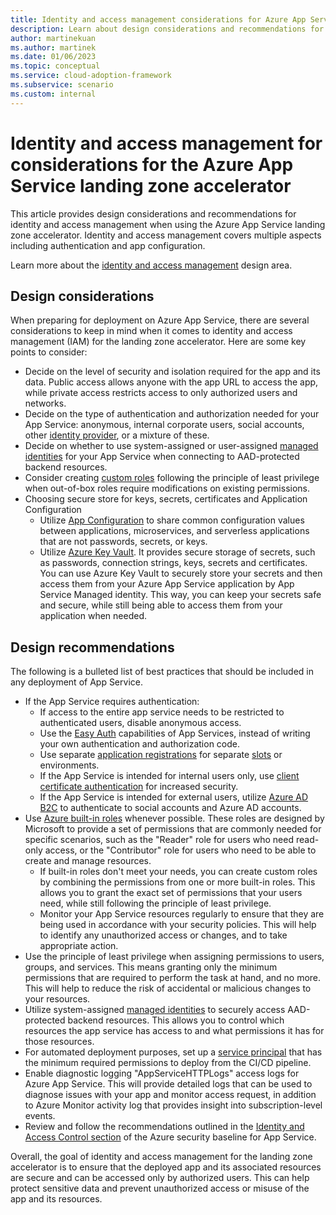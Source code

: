 ```yaml
---
title: Identity and access management considerations for Azure App Service
description: Learn about design considerations and recommendations for identity and access management in the Azure App Service landing zone accelerator.
author: martinekuan
ms.author: martinek
ms.date: 01/06/2023
ms.topic: conceptual
ms.service: cloud-adoption-framework
ms.subservice: scenario
ms.custom: internal
---
```


# Identity and access management for considerations for the Azure App Service landing zone accelerator

This article provides design considerations and recommendations for identity and access management when using the Azure App Service landing zone accelerator. Identity and access management covers multiple aspects including authentication and app configuration.

Learn more about the [identity and access management](../../../ready/landing-zone/design-area/identity-access.md) design area.

## Design considerations

When preparing for deployment on Azure App Service, there are several considerations to keep in mind when it comes to identity and access management (IAM) for the landing zone accelerator. Here are some key points to consider:

- Decide on the level of security and isolation required for the app and its data. Public access allows anyone with the app URL to access the app, while private access restricts access to only authorized users and networks.
- Decide on the type of authentication and authorization needed for your App Service: anonymous, internal corporate users, social accounts, other [identity provider](/azure/app-service/overview-managed-identity?tabs=dotnet), or a mixture of these.
- Decide on whether to use system-assigned or user-assigned [managed identities](/azure/app-service/overview-managed-identity?tabs=dotnet) for your App Service when connecting to AAD-protected backend resources.
- Consider creating [custom roles](/azure/active-directory/roles/custom-create) following the principle of least privilege when out-of-box roles require modifications on existing permissions. 
- Choosing secure store for keys, secrets, certificates and Application Configuration 
    - Utilize [App Configuration](/azure/architecture/solution-ideas/articles/appconfig-key-vault) to share common configuration values between applications, microservices, and serverless applications that are not passwords, secrets, or keys.
    - Utilize [Azure Key Vault](/azure/key-vault/general/overview). It provides secure storage of secrets, such as passwords, connection strings, keys, secrets and certificates. You can use Azure Key Vault to securely store your secrets and then access them from your Azure App Service application by App Service Managed identity. This way, you can keep your secrets safe and secure, while still being able to access them from your application when needed.


## Design recommendations

The following is a bulleted list of best practices that should be included in any deployment of App Service.

- If the App Service requires authentication:
  - If access to the entire app service needs to be restricted to authenticated users, disable anonymous access.
  - Use the [Easy Auth](/azure/app-service/overview-authentication-authorization) capabilities of App Services, instead of writing your own authentication and authorization code.
  - Use separate [application registrations](/azure/active-directory/develop/quickstart-register-app) for separate [slots](/azure/app-service/deploy-staging-slots) or environments.
  - If the App Service is intended for internal users only, use [client certificate authentication](/azure/app-service/deploy-staging-slots) for increased security.
  - If the App Service is intended for external users, utilize [Azure AD B2C](/azure/active-directory-b2c/overview) to authenticate to social accounts and Azure AD accounts.
- Use [Azure built-in roles](/azure/role-based-access-control/built-in-roles#web-plan-contributor) whenever possible. These roles are designed by Microsoft to provide a set of permissions that are commonly needed for specific scenarios, such as the "Reader" role for users who need read-only access, or the "Contributor" role for users who need to be able to create and manage resources.
    - If built-in roles don't meet your needs, you can create custom roles by combining the permissions from one or more built-in roles. This allows you to grant the exact set of permissions that your users need, while still following the principle of least privilege.
    - Monitor your App Service resources regularly to ensure that they are being used in accordance with your security policies. This will help to identify any unauthorized access or changes, and to take appropriate action.
- Use the principle of least privilege when assigning permissions to users, groups, and services. This means granting only the minimum permissions that are required to perform the task at hand, and no more. This will help to reduce the risk of accidental or malicious changes to your resources.
- Utilize system-assigned [managed identities](/azure/app-service/overview-managed-identity?tabs=dotnet) to securely access AAD-protected backend resources. This allows you to control which resources the app service has access to and what permissions it has for those resources.
- For automated deployment purposes, set up a [service principal](/azure/active-directory/develop/app-objects-and-service-principals) that has the minimum required permissions to deploy from the CI/CD pipeline.
- Enable diagnostic logging "AppServiceHTTPLogs" access logs for Azure App Service. This will provide detailed logs that can be used to diagnose issues with your app and monitor access request, in addition to Azure Monitor activity log that provides insight into subscription-level events.
- Review and follow the recommendations outlined in the [Identity and Access Control section](/security/benchmark/azure/baselines/app-service-security-baseline?toc=/azure/app-service/toc.json#identity-and-access-control) of the Azure security baseline for App Service.

Overall, the goal of identity and access management for the landing zone accelerator is to ensure that the deployed app and its associated resources are secure and can be accessed only by authorized users. This can help protect sensitive data and prevent unauthorized access or misuse of the app and its resources.
